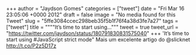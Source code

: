 
+++
author = "Jaydson Gomes"
categories = ["tweet"]
date = "Fri Mar 16 23:05:06 +0000 2012"
draft = false
image = "No media found for this Tweet"
slug = "5ffe3084ccec298beb35f5b1f76f4a38d3fe7a27"
tags = ["tweet"]
title = """"It’s time to start using..."""
tweet = true
tweet_url = "https://twitter.com/jaydson/status/180791830831575040"
+++
'It’s time to start using #JavaScript strict mode" Mais um excelente artigo do @slicknet http://t.co/P2z5D17z
